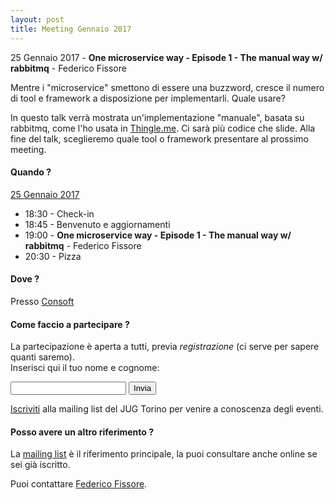 ```yaml
---
layout: post
title: Meeting Gennaio 2017
---
```


25 Gennaio 2017 - **One microservice way - Episode 1 - The manual way w/ rabbitmq** - Federico Fissore

Mentre i "microservice" smettono di essere una buzzword, cresce il numero di tool e framework a disposizione per implementarli. Quale usare?

In questo talk verrà mostrata un'implementazione "manuale", basata su rabbitmq, come l'ho usata in [Thingle.me](https://thingle.me/). Ci sarà più codice che slide. Alla fine del talk, sceglieremo quale tool o framework presentare al prossimo meeting.

#### Quando ?

<u>25 Gennaio 2017</u>

* 18:30 - Check-in
* 18:45 - Benvenuto e aggiornamenti
* 19:00 - **One microservice way - Episode 1 - The manual way w/ rabbitmq** - Federico Fissore
* 20:30 - Pizza

#### Dove ?

Presso [Consoft](/places/consoft/)

#### Come faccio a partecipare ?

La partecipazione è aperta a tutti, previa *registrazione* (ci serve per sapere quanti saremo).  
Inserisci qui il tuo nome e cognome:

<form action="https://formspree.io/federico.fissore+jug201701@gmail.com" method="POST">
    <input type="text" name="name">
    <input type="hidden" name="_subject" value="JUG Torino Meeting Gennaio 2017" />
    <input type="hidden" name="_format" value="plain" />
    <input type="hidden" name="_next" value="/registered" />
    <input type="submit" value="Invia">
</form>
  
[Iscriviti](/subscribe/) alla mailing list del JUG Torino per venire a conoscenza degli eventi.

#### Posso avere un altro riferimento ?

La [mailing list](https://groups.yahoo.com/groups/it-torino-java-jug) è il riferimento principale,
la puoi consultare anche online se sei già iscritto.

Puoi contattare [Federico Fissore](/people/federicofissore/).


